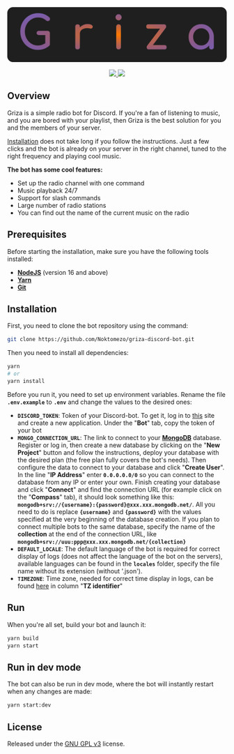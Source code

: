 <div style="text-align:center"> 
    <img src="assets/logo.svg" />
</div>

<p align="center" >
    <a href="https://discord.com/api/oauth2/authorize?client_id=774329375206277122&permissions=2150909952&scope=bot%20applications.commands">
        <img src="https://img.shields.io/badge/Invite-Discord-7289da?style=flat&logo=discord&logoColor=white"/>
    </a>
    <a href="https://discord.gg/XmqkJRmcty">
        <img src="https://img.shields.io/badge/Support-Discord-7289da?style=flat&logo=discord&logoColor=white" />
    </a>
</p>

## Overview

Griza is a simple radio bot for Discord. If you're a fan of listening to music, and you are bored with your playlist, then Griza is the best solution for you and the members of your server.

[Installation](#installation) does not take long if you follow the instructions. Just a few clicks and the bot is already on your server in the right channel, tuned to the right frequency and playing cool music.

**The bot has some cool features:**

-  Set up the radio channel with one command
-  Music playback 24/7
-  Support for slash commands
-  Large number of radio stations
-  You can find out the name of the current music on the radio

## Prerequisites

Before starting the installation, make sure you have the following tools installed:

-  **[NodeJS](https://nodejs.org/)** (version 16 and above)
-  **[Yarn](https://yarnpkg.com/)**
-  **[Git](https://git-scm.com/)**

## Installation

First, you need to clone the bot repository using the command:

```bash
git clone https://github.com/Noktomezo/griza-discord-bot.git
```

Then you need to install all dependencies:

```bash
yarn
# or
yarn install
```

Before you run it, you need to set up environment variables. Rename the file **`.env.example`** to **`.env`** and change the values to the desired ones:

-  **`DISCORD_TOKEN`**: Token of your Discord-bot. To get it, log in to [this](https://discord.com/developers/applications) site and create a new application. Under the "**Bot**" tab, copy the token of your bot
-  **`MONGO_CONNECTION_URL`**: The link to connect to your **[MongoDB](https://cloud.mongodb.com/)** database. Register or log in, then create a new database by clicking on the "**New Project**" button and follow the instructions, deploy your database with the desired plan (the free plan fully covers the bot's needs). Then configure the data to connect to your database and click "**Create User**". In the line "**IP Address**" enter **`0.0.0.0.0/0`** so you can connect to the database from any IP or enter your own. Finish creating your database and click "**Connect**" and find the connection URL (for example click on the "**Compass**" tab), it should look something like this: **`mongodb+srv://{username}:{password}@xxx.xxx.mongodb.net/`**. All you need to do is replace **`{username}`** and **`{password}`** with the values specified at the very beginning of the database creation. If you plan to connect multiple bots to the same database, specify the name of the **collection** at the end of the connection URL, like **`mongodb+srv://uuu:ppp@xxx.xxx.mongodb.net/{collection}`**
-  **`DEFAULT_LOCALE`**: The default language of the bot is required for correct display of logs (does not affect the language of the bot on the servers), available languages can be found in the **`locales`** folder, specify the file name without its extension (without '.json').
-  **`TIMEZONE`**: Time zone, needed for correct time display in logs, can be found [here](https://en.wikipedia.org/wiki/List_of_tz_database_time_zones) in column "**TZ identifier**"

## Run

When you're all set, build your bot and launch it:

```bash
yarn build
yarn start
```

## Run in dev mode

The bot can also be run in dev mode, where the bot will instantly restart when any changes are made:

```bash
yarn start:dev
```

## License

Released under the [GNU GPL v3](https://www.gnu.org/licenses/gpl-3.0.en.html) license.
